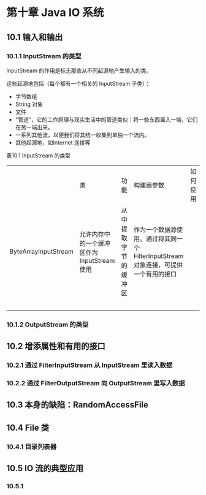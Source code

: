 ---
---

# 第十章 Java IO 系统

## 10.1 输入和输出

### 10.1.1 InputStream 的类型

InputStream 的作用是标志那些从不同起源地产生输入的类。

这些起源地包括（每个都有一个相关的 InputStream 子类）：

- 字节数组
- String 对象
- 文件
- "管道"，它的工作原理与现实生活中的管道类似：将一些东西置入一端，它们在另一端出来。
- 一系列其他流，以便我们将其统一收集到单独一个流内。
- 其他起源地，如Internet 连接等

表10.1 InputStream 的类型

<!--
类|功能|构建器参数|如何使用
:-:|:-:|:-:|:-:
|||
-->

<table>
    <th>
        <td>类</td>
        <td>功能</td>
        <td>构建器参数</td>
        <td>如何使用</td>
    </th>
    <tr>
        <td>ByteArrayInputStream</td>
        <td>允许内存中的一个缓冲区作为InputStream 使用</td>
        <td>从中提取字节的缓冲区</td>
        <td>作为一个数据源使用。通过将其同一个 FilterInputStream 对象连接，可提供一个有用的接口</td>
    </tr>
    <tr>
        <td></td>
        <td></td>
        <td></td>
        <td></td>
    </tr>
    <tr>
        <td></td>
        <td></td>
        <td></td>
        <td></td>
    </tr>
    <tr>
        <td></td>
        <td></td>
        <td></td>
        <td></td>
    </tr><tr>
        <td></td>
        <td></td>
        <td></td>
        <td></td>
    </tr><tr>
        <td></td>
        <td></td>
        <td></td>
        <td></td>
    </tr>
</table>

### 10.1.2 OutputStream 的类型

## 10.2 增添属性和有用的接口

### 10.2.1 通过 FilterInputStream 从 InputStream 里读入数据

### 10.2.2 通过 FilterOutputStream 向 OutputStream 里写入数据

## 10.3 本身的缺陷：RandomAccessFile



## 10.4 File 类

### 10.4.1 目录列表器

## 10.5 IO 流的典型应用

### 10.5.1 



